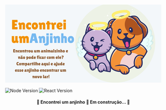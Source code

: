 <img src="https://github.com/mariaftavares/encontreiumanjinho/blob/main/imagem/bannerGithub.png"  />    

![Node Version](https://img.shields.io/badge/node-v16.13.1-green) 
![React Version](https://img.shields.io/badge/react-%5E18.2.0-blueviolet)
<h4 align="center"> 
<h4 align="center"> 
	🚧  Encontrei um anjinho 🚀 Em construção...  🚧
</h4>


